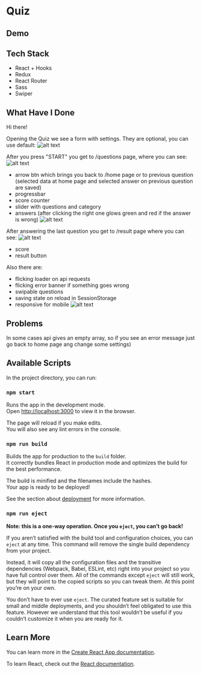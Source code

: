 # Quiz

## Demo


## Tech Stack

- React + Hooks
- Redux
- React Router
- Sass
- Swiper

## What Have I Done

Hi there!

Opening the Quiz we see a form with settings. They are optional, you can use default:
![alt text](https://github.com/AlisaVlasova/quiz-app/blob/master/public/readme/settings.png)

After you press "START" you get to /questions page, where you can see:
![alt text](https://github.com/AlisaVlasova/quiz-app/blob/master/public/readme/question-desk.png)

  - arrow btn which brings you back to /home page or to previous question
    (selected data at home page and selected answer on previous question are saved)
  - progressbar
  - score counter
  - slider with questions and category
  - answers
    (after clicking the right one glows green and red if the answer is wrong)
![alt text](https://github.com/AlisaVlasova/quiz-app/blob/master/public/readme/question-desk-selected.png)

After answering the last question you get to /result page where you can see:
![alt text](https://github.com/AlisaVlasova/quiz-app/blob/master/public/readme/result.png)

  - score
  - result button

Also there are:
  - flicking loader on api requests
  - flicking error banner if something goes wrong
  - swipable questions
  - saving state on reload in SessionStorage
  - responsive for mobile
![alt text](https://github.com/AlisaVlasova/quiz-app/blob/master/public/readme/question-mob.png)

## Problems

In some cases api gives an empty array, so if you see an error message just go back to home page ang change some settings)

## Available Scripts

In the project directory, you can run:

### `npm start`

Runs the app in the development mode.<br />
Open [http://localhost:3000](http://localhost:3000) to view it in the browser.

The page will reload if you make edits.<br />
You will also see any lint errors in the console.

### `npm run build`

Builds the app for production to the `build` folder.<br />
It correctly bundles React in production mode and optimizes the build for the best performance.

The build is minified and the filenames include the hashes.<br />
Your app is ready to be deployed!

See the section about [deployment](https://facebook.github.io/create-react-app/docs/deployment) for more information.

### `npm run eject`

**Note: this is a one-way operation. Once you `eject`, you can’t go back!**

If you aren’t satisfied with the build tool and configuration choices, you can `eject` at any time. This command will remove the single build dependency from your project.

Instead, it will copy all the configuration files and the transitive dependencies (Webpack, Babel, ESLint, etc) right into your project so you have full control over them. All of the commands except `eject` will still work, but they will point to the copied scripts so you can tweak them. At this point you’re on your own.

You don’t have to ever use `eject`. The curated feature set is suitable for small and middle deployments, and you shouldn’t feel obligated to use this feature. However we understand that this tool wouldn’t be useful if you couldn’t customize it when you are ready for it.

## Learn More

You can learn more in the [Create React App documentation](https://facebook.github.io/create-react-app/docs/getting-started).

To learn React, check out the [React documentation](https://reactjs.org/).
